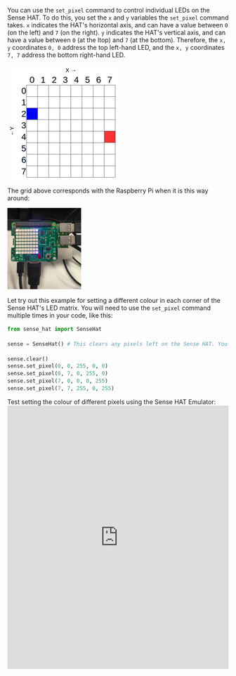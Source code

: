 You can use the `set_pixel` command to control individual LEDs on the Sense HAT. To do this, you set the `x` and `y` variables the `set_pixel` command takes. `x` indicates the HAT's horizontal axis, and can have a value between `0` (on the left) and `7` (on the right). `y` indicates the HAT's vertical axis, and can have a value between `0` (at the ltop) and `7` (at the bottom). Therefore, the `x, y` coordinates `0, 0` address the top left-hand LED, and the `x, y` coordinates `7, 7` address the bottom right-hand LED.

![](images/coordinates.png)

The grid above corresponds with the Raspberry Pi when it is this way around:

![](images/rpicoordinates.png)

Let try out this example for setting a different colour in each corner of the Sense HAT's LED matrix. You will need to use the `set_pixel` command multiple times in your code, like this:

```python
from sense_hat import SenseHat

sense = SenseHat() # This clears any pixels left on the Sense HAT. You may not need this step and may want to choose when to add it in.

sense.clear()
sense.set_pixel(0, 0, 255, 0, 0)
sense.set_pixel(0, 7, 0, 255, 0)
sense.set_pixel(7, 0, 0, 0, 255)
sense.set_pixel(7, 7, 255, 0, 255)
```

Test setting the colour of different pixels using the Sense HAT Emulator: <iframe src="https://trinket.io/embed/python/78c2595904" width="100%" height="600" frameborder="0" marginwidth="0" marginheight="0" allowfullscreen></iframe>
